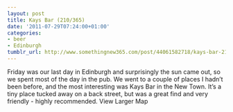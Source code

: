 ```yaml
---
layout: post
title: Kays Bar (210/365)
date: '2011-07-29T07:24:00+01:00'
categories:
- beer
- Edinburgh
tumblr_url: http://www.somethingnew365.com/post/44061582718/kays-bar-210365
---
```

Friday was our last day in Edinburgh and surprisingly the sun came out, so we spent most of the day in the pub. We went to a couple of places I hadn’t been before, and the most interesting was Kays Bar in the New Town.
It’s a tiny place tucked away on a back street, but was a great find and very friendly - highly recommended.
View Larger Map
